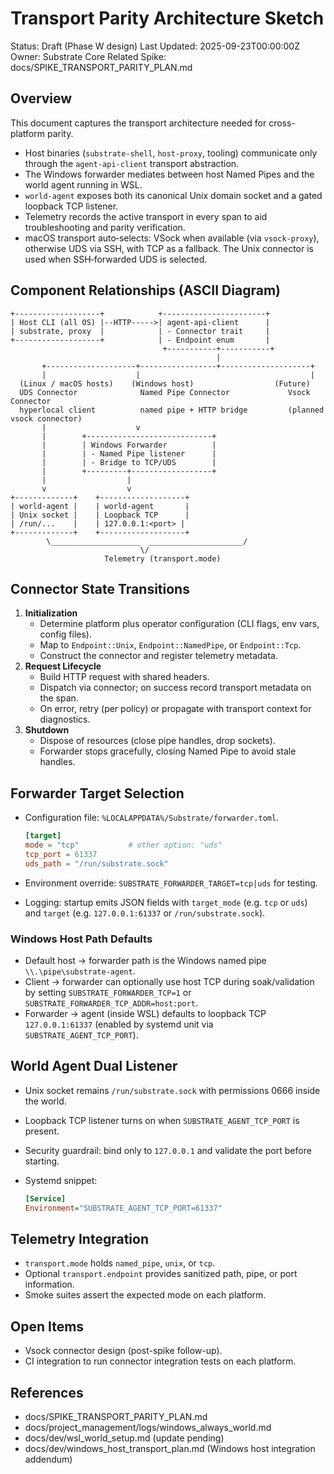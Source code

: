# Transport Parity Architecture Sketch

Status: Draft (Phase W design)
Last Updated: 2025-09-23T00:00:00Z
Owner: Substrate Core
Related Spike: docs/SPIKE_TRANSPORT_PARITY_PLAN.md

## Overview

This document captures the transport architecture needed for cross-platform parity.

- Host binaries (`substrate-shell`, `host-proxy`, tooling)
  communicate only through the `agent-api-client` transport abstraction.
- The Windows forwarder mediates between host Named Pipes and the world
  agent running in WSL.
- `world-agent` exposes both its canonical Unix domain socket and a
  gated loopback TCP listener.
- Telemetry records the active transport in every span to aid
  troubleshooting and parity verification.
- macOS transport auto‑selects: VSock when available (via `vsock-proxy`),
  otherwise UDS via SSH, with TCP as a fallback. The Unix connector is used
  when SSH‑forwarded UDS is selected.

## Component Relationships (ASCII Diagram)

```text
+-------------------+            +-----------------------+
| Host CLI (all OS) |--HTTP----->| agent-api-client      |
| substrate, proxy  |            | - Connector trait     |
+-------------------+            | - Endpoint enum       |
                                  +-----------+-----------+
                                              |
       +--------------------+-----------------+--------------------+
       |                    |                                      |
  (Linux / macOS hosts)    (Windows host)                  (Future)
  UDS Connector              Named Pipe Connector             Vsock Connector
  hyperlocal client          named pipe + HTTP bridge         (planned vsock connector)
       |                    v
       |        +----------------------------+
       |        | Windows Forwarder          |
       |        | - Named Pipe listener      |
       |        | - Bridge to TCP/UDS        |
       |        +---------+------------------+
       |                  |
       v                  v
+-------------+    +-------------------+
| world-agent |    | world-agent       |
| Unix socket |    | Loopback TCP      |
| /run/...    |    | 127.0.0.1:<port> |
+-------------+    +-------------------+
        \____________________  _____________________/
                             \/
                     Telemetry (transport.mode)
```

## Connector State Transitions

1. **Initialization**
   - Determine platform plus operator configuration (CLI flags, env vars,
     config files).
   - Map to `Endpoint::Unix`, `Endpoint::NamedPipe`, or `Endpoint::Tcp`.
   - Construct the connector and register telemetry metadata.
2. **Request Lifecycle**
   - Build HTTP request with shared headers.
   - Dispatch via connector; on success record transport metadata on the
     span.
   - On error, retry (per policy) or propagate with transport context for
     diagnostics.
3. **Shutdown**
   - Dispose of resources (close pipe handles, drop sockets).
   - Forwarder stops gracefully, closing Named Pipe to avoid stale handles.

## Forwarder Target Selection

- Configuration file: `%LOCALAPPDATA%/Substrate/forwarder.toml`.

  ```toml
  [target]
  mode = "tcp"           # other option: "uds"
  tcp_port = 61337
  uds_path = "/run/substrate.sock"
  ```

- Environment override: `SUBSTRATE_FORWARDER_TARGET=tcp|uds` for testing.
- Logging: startup emits JSON fields with `target_mode` (e.g. `tcp` or `uds`)
  and `target` (e.g. `127.0.0.1:61337` or `/run/substrate.sock`).

### Windows Host Path Defaults

- Default host → forwarder path is the Windows named pipe `\\.\pipe\substrate-agent`.
- Client → forwarder can optionally use host TCP during soak/validation by
  setting `SUBSTRATE_FORWARDER_TCP=1` or `SUBSTRATE_FORWARDER_TCP_ADDR=host:port`.
- Forwarder → agent (inside WSL) defaults to loopback TCP `127.0.0.1:61337`
  (enabled by systemd unit via `SUBSTRATE_AGENT_TCP_PORT`).

## World Agent Dual Listener

- Unix socket remains `/run/substrate.sock` with permissions 0666 inside
  the world.
- Loopback TCP listener turns on when `SUBSTRATE_AGENT_TCP_PORT` is
  present.
- Security guardrail: bind only to `127.0.0.1` and validate the port
  before starting.
- Systemd snippet:

  ```ini
  [Service]
  Environment="SUBSTRATE_AGENT_TCP_PORT=61337"
  ```

## Telemetry Integration

- `transport.mode` holds `named_pipe`, `unix`, or `tcp`.
- Optional `transport.endpoint` provides sanitized path, pipe, or port
  information.
- Smoke suites assert the expected mode on each platform.

## Open Items

- Vsock connector design (post-spike follow-up).
- CI integration to run connector integration tests on each platform.

## References

- docs/SPIKE_TRANSPORT_PARITY_PLAN.md
- docs/project_management/logs/windows_always_world.md
- docs/dev/wsl_world_setup.md (update pending)
- docs/dev/windows_host_transport_plan.md (Windows host integration addendum)
